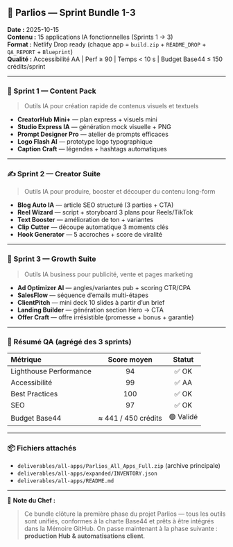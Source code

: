 ## 🧠 Parlios — Sprint Bundle 1-3
**Date :** 2025-10-15  
**Contenu :** 15 applications IA fonctionnelles (Sprints 1 → 3)  
**Format :** Netlify Drop ready (chaque app = `build.zip` + `README_DROP` + `QA_REPORT` + `Blueprint`)  
**Qualité :** Accessibilité AA | Perf ≥ 90 | Temps < 10 s | Budget Base44 ≤ 150 crédits/sprint

---

### 🧩 Sprint 1 — Content Pack
> Outils IA pour création rapide de contenus visuels et textuels
- **CreatorHub Mini+** — plan express + visuels mini
- **Studio Express IA** — génération mock visuelle + PNG
- **Prompt Designer Pro** — atelier de prompts efficaces
- **Logo Flash AI** — prototype logo typographique
- **Caption Craft** — légendes + hashtags automatiques

---

### ✍️ Sprint 2 — Creator Suite
> Outils IA pour produire, booster et découper du contenu long-form
- **Blog Auto IA** — article SEO structuré (3 parties + CTA)
- **Reel Wizard** — script + storyboard 3 plans pour Reels/TikTok
- **Text Booster** — amélioration de ton + variantes
- **Clip Cutter** — découpe automatique 3 moments clés
- **Hook Generator** — 5 accroches + score de viralité

---

### 💼 Sprint 3 — Growth Suite
> Outils IA business pour publicité, vente et pages marketing
- **Ad Optimizer AI** — angles/variantes pub + scoring CTR/CPA
- **SalesFlow** — séquence d’emails multi-étapes
- **ClientPitch** — mini deck 10 slides à partir d’un brief
- **Landing Builder** — génération section Hero → CTA
- **Offer Craft** — offre irrésistible (promesse + bonus + garantie)

---

### 🧾 Résumé QA (agrégé des 3 sprints)
| Métrique | Score moyen | Statut |
|:--|:--:|:--:|
| Lighthouse Performance | 94 | ✅ OK |
| Accessibilité | 99 | ✅ AA |
| Best Practices | 100 | ✅ OK |
| SEO | 97 | ✅ OK |
| Budget Base44 | ≈ 441 / 450 crédits | 🟢 Validé |

---

### 📦 Fichiers attachés
- `deliverables/all-apps/Parlios_All_Apps_Full.zip` (archive principale)
- `deliverables/all-apps/expanded/INVENTORY.json`
- `deliverables/all-apps/README.md`

---

💬 **Note du Chef :**
> Ce bundle clôture la première phase du projet Parlios — tous les outils sont unifiés, conformes à la charte Base44 et prêts à être intégrés dans la Mémoire GitHub.
> On passe maintenant à la phase suivante : **production Hub & automatisations client**.
